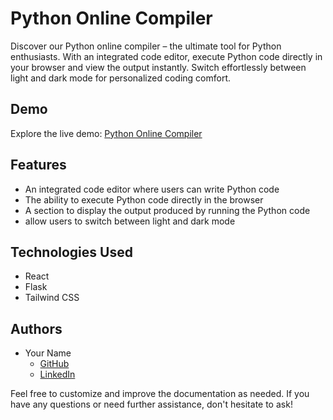 # Python Online Compiler

Discover our Python online compiler – the ultimate tool for Python enthusiasts. With an integrated code editor, execute Python code directly in your browser and view the output instantly. Switch effortlessly between light and dark mode for personalized coding comfort.

## Demo

Explore the live demo: [Python Online Compiler](https://pythono-online-compiler.netlify.app)

## Features

- An integrated code editor where users can write Python code
-  The ability to execute Python code directly in the browser
- A section to display the output produced by running the Python code
- allow users to switch between light and dark mode



## Technologies Used

- React
- Flask
- Tailwind CSS

## Authors

- Your Name
  - [GitHub](https://github.com/Rayenkan)
  - [LinkedIn](https://www.linkedin.com/in/rayen-kanzari-b17a52298//)

Feel free to customize and improve the documentation as needed. If you have any questions or need further assistance, don't hesitate to ask!
